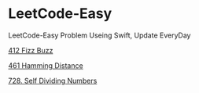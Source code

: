 # LeetCode-Easy
LeetCode-Easy Problem Useing Swift, Update EveryDay

[412 Fizz Buzz](https://github.com/Rsenjoyer/LeetCode-Easy/blob/master/Fizz%20Buzz.swift)

[461 Hamming Distance ](https://github.com/Rsenjoyer/LeetCode-Easy/blob/master/Hamming%20Distance.swift)

[728. Self Dividing Numbers ](https://github.com/Rsenjoyer/LeetCode-Easy/blob/master/Self%20Dividing%20Numbers.swift)
